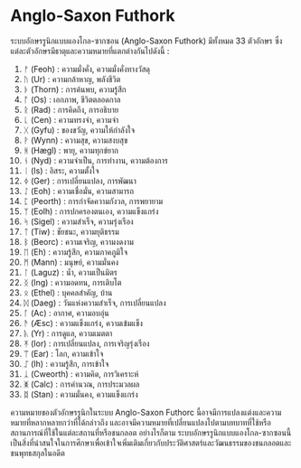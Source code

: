 # Anglo-Saxon Futhork
ระบบอักษรรูนิกแบบแองโกล-ซากซอน (Anglo-Saxon Futhork) มีทั้งหมด 33 ตัวอักษร ซึ่งแต่ละตัวอักษรมีธาตุและความหมายที่แตกต่างกันไปดังนี้ :

1. ᚠ (Feoh) : ความมั่งคั่ง, ความมั่งคั่งทางวัสดุ
2. ᚢ (Ur) : ความกล้าหาญ, พลังชีวิต
3. ᚦ (Thorn) : การค้นพบ, ความรู้สึก
4. ᚩ (Os) : เอกภาพ, ชีวิตตลอดกาล
5. ᚱ (Rad) : การคิดถึง, การอธิบาย
6. ᚳ (Cen) : ความทรงจำ, ความจำ
7. ᚷ (Gyfu) : ของขวัญ, ความให้กำลังใจ
8. ᚹ (Wynn) : ความสุข, ความสงบสุข
9. ᚻ (Hægl) : พายุ, ความทุกข์ยาก
10. ᚾ (Nyd) : ความจำเป็น, การทำงาน, ความต้องการ
11. ᛁ (Is) : อิสระ, ความตั้งใจ
12. ᛄ (Ger) : การเปลี่ยนแปลง, การพัฒนา
13. ᛇ (Eoh) : ความเชื่อมั่น, ความสามารถ
14. ᛈ (Peorth) : การกำจัดความกังวล, การพยายาม
15. ᛉ (Eolh) : การปกครองตนเอง, ความแข็งแกร่ง
16. ᛋ (Sigel) : ความสำเร็จ, ความรุ่งเรือง
17. ᛏ (Tiw) : ชัยชนะ, ความยุติธรรม
18. ᛒ (Beorc) : ความเจริญ, ความงดงาม
19. ᛖ (Eh) : ความรู้สึก, ความภาคภูมิใจ
20. ᛗ (Mann) : มนุษย์, ความมั่นคง
21. ᛚ (Laguz) : น้ำ, ความเป็นมิตร
22. ᛝ (Ing) : ความอดทน, การเติบโต
23. ᛟ (Ethel) : บุคคลสำคัญ, บ้าน
24. ᛞ (Daeg) : วันแห่งความสำเร็จ, การเปลี่ยนแปลง
25. ᚪ (Ac) : อากาศ, ความอบอุ่น
26. ᚫ (Æsc) : ความแข็งแกร่ง, ความเข้มแข็ง
27. ᚣ (Yr) : การดูแล, ความเมตตา
28. ᛡ (Ior) : การเปลี่ยนแปลง, การเจริญรุ่งเรือง
29. ᛠ (Ear) : โลก, ความเข้าใจ
30. ᛢ (Ih) : ความรู้สึก, การเข้าใจ
31. ᛣ (Cweorth) : ความคิด, การวิเคราะห์
32. ᛤ (Calc) : การคำนวณ, การประมวลผล
33. ᛥ (Stan) : ความมั่นคง, ความแข็งแกร่ง

ความหมายของตัวอักษรรูนิกในระบบ Anglo-Saxon Futhorc นี้อาจมีการแปลงแต่งและความหมายที่หลากหลายกว่าที่ได้กล่าวถึง และอาจมีความหมายที่เปลี่ยนแปลงไปตามบทบาทที่ใช้หรือสถานการณ์ที่ใช้ในแต่ละสถานที่หรือชนกลอต อย่างไรก็ตาม ระบบอักษรรูนิกแบบแองโกล-ซากซอนนี้เป็นสิ่งที่น่าสนใจในการศึกษาเพื่อเข้าใจเพิ่มเติมเกี่ยวกับประวัติศาสตร์และวัฒนธรรมของชนกลอตและชนพุทธสกุลในอดีต
